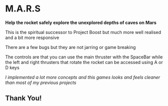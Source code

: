 # M.A.R.S

**Help the rocket safely explore the unexplored depths of caves on Mars**

This is the spiritual successor to Project Boost but much more well realised and a bit more responsive 

There are a few bugs but they are not jarring or game breaking

The controls are that you can use the main thruster with the SpaceBar while the left and right thrusters that rotate the rocket can be accessed using A or D keys

*I implemented a lot more concepts and this games looks and feels cleaner than most of my previous projects*

## Thank You!
